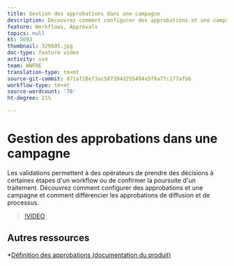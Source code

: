 ```yaml
---
title: Gestion des approbations dans une campagne
description: Découvrez comment configurer des approbations et une campagne et comment différencier les approbations de diffusion et de processus.
feature: Workflows, Approvals
topics: null
kt: 5093
thumbnail: 329605.jpg
doc-type: feature video
activity: use
team: WWFRE
translation-type: tm+mt
source-git-commit: d71af28e73ac587394d255494a5f8a7fc177afb6
workflow-type: tm+mt
source-wordcount: '78'
ht-degree: 21%

---
```



# Gestion des approbations dans une campagne

Les validations permettent à des opérateurs de prendre des décisions à certaines étapes d&#39;un workflow ou de confirmer la poursuite d&#39;un traitement.
Découvrez comment configurer des approbations et une campagne et comment différencier les approbations de diffusion et de processus.

>[!VIDEO](https://video.tv.adobe.com/v/329605?quality=12)

## Autres ressources

*[Définition des approbations (documentation du produit)](https://experienceleague.adobe.com/docs/campaign-classic/using/automating-with-workflows/executing-a-workflow/defining-approvals.html?lang=en#sending-emails)
